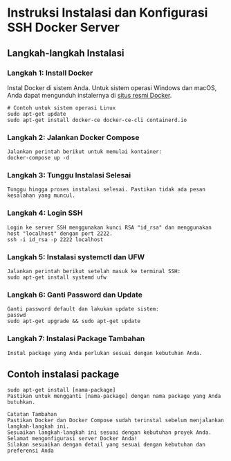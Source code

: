 # Instruksi Instalasi dan Konfigurasi SSH Docker Server

## Langkah-langkah Instalasi

### **Langkah 1:** Install Docker

Instal Docker di sistem Anda. Untuk sistem operasi Windows dan macOS, Anda dapat mengunduh instalernya di [situs resmi Docker](https://www.docker.com/get-started).

```
# Contoh untuk sistem operasi Linux
sudo apt-get update
sudo apt-get install docker-ce docker-ce-cli containerd.io
```
### **Langkah 2:** Jalankan Docker Compose
```
Jalankan perintah berikut untuk memulai kontainer:
docker-compose up -d
```
### **Langkah 3:** Tunggu Instalasi Selesai
```
Tunggu hingga proses instalasi selesai. Pastikan tidak ada pesan kesalahan yang muncul.
```
### **Langkah 4:** Login SSH
```
Login ke server SSH menggunakan kunci RSA "id_rsa" dan menggunakan host "localhost" dengan port 2222.
ssh -i id_rsa -p 2222 localhost
```
### **Langkah 5:** Instalasi systemctl dan UFW
```
Jalankan perintah berikut setelah masuk ke terminal SSH:
sudo apt-get install systemd ufw
```
### **Langkah 6:** Ganti Password dan Update
```
Ganti password default dan lakukan update sistem:
passwd
sudo apt-get upgrade && sudo apt-get update
```
### **Langkah 7:** Instalasi Package Tambahan
```
Instal package yang Anda perlukan sesuai dengan kebutuhan Anda.
```
## Contoh instalasi package
```
sudo apt-get install [nama-package]
Pastikan untuk mengganti [nama-package] dengan nama package yang Anda butuhkan.

Catatan Tambahan
Pastikan Docker dan Docker Compose sudah terinstal sebelum menjalankan langkah-langkah ini.
Sesuaikan langkah-langkah ini sesuai dengan kebutuhan proyek Anda.
Selamat mengonfigurasi server Docker Anda!
Silakan sesuaikan dengan detail yang sesuai dengan kebutuhan dan preferensi Anda
```